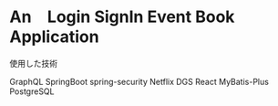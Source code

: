 # An　Login SignIn Event Book Application  

[//]: # (构建一个基于的前后分离应用EasyEvent，使用的技术栈：)

使用した技術

GraphQL
SpringBoot
spring-security
Netflix DGS
React
MyBatis-Plus
PostgreSQL